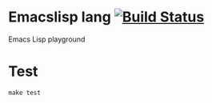 # Emacslisp lang [![Build Status](https://travis-ci.org/icostan/emacslisp-lang.svg?branch=master)](https://travis-ci.org/icostan/emacslisp-lang) #

Emacs Lisp playground

# Test
```shell
make test
```
